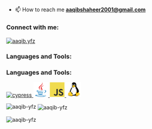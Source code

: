 


- 📫 How to reach me **aaqibshaheer2001@gmail.com**

<h3 align="left">Connect with me:</h3>
<p align="left">
<a href="https://instagram.com/aaqib.yfz" target="blank"><img align="center" src="https://raw.githubusercontent.com/rahuldkjain/github-profile-readme-generator/master/src/images/icons/Social/instagram.svg" alt="aaqib.yfz" height="30" width="40" /></a>
</p>

<h3 align="left">Languages and Tools:</h3>
<h3 align="left">Languages and Tools:</h3>
<p align="left"> <a href="https://www.cypress.io" target="_blank" rel="noreferrer"> <img src="https://raw.githubusercontent.com/simple-icons/simple-icons/6e46ec1fc23b60c8fd0d2f2ff46db82e16dbd75f/icons/cypress.svg" alt="cypress" width="40" height="40"/> </a> <a href="https://www.java.com" target="_blank" rel="noreferrer"> <img src="https://raw.githubusercontent.com/devicons/devicon/master/icons/java/java-original.svg" alt="java" width="40" height="40"/> </a> <a href="https://developer.mozilla.org/en-US/docs/Web/JavaScript" target="_blank" rel="noreferrer"> <img src="https://raw.githubusercontent.com/devicons/devicon/master/icons/javascript/javascript-original.svg" alt="javascript" width="40" height="40"/> </a> <a href="https://www.linux.org/" target="_blank" rel="noreferrer"> <img src="https://raw.githubusercontent.com/devicons/devicon/master/icons/linux/linux-original.svg" alt="linux" width="40" height="40"/> </a> </p>


<p><img align="left" src="https://github-readme-stats.vercel.app/api/top-langs?username=aaqib-yfz&show_icons=true&locale=en&layout=compact" alt="aaqib-yfz" /></p>

<p>&nbsp;<img align="center" src="https://github-readme-stats.vercel.app/api?username=aaqib-yfz&show_icons=true&locale=en" alt="aaqib-yfz" /></p>

<p><img align="center" src="https://github-readme-streak-stats.herokuapp.com/?user=aaqib-yfz&" alt="aaqib-yfz" /></p>

